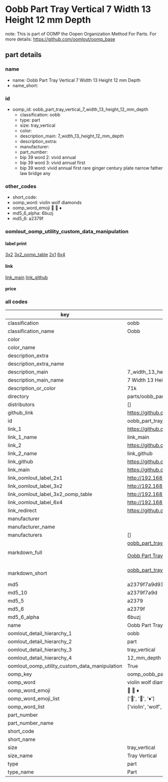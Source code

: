 # Oobb Part Tray Vertical 7 Width 13 Height 12 mm Depth  

note: This is part of OOMP the Oopen Organization Method For Parts. For more details: https://github.com/oomlout/oomp_base

##  part details
  







### name
* name: Oobb Part Tray Vertical 7 Width 13 Height 12 mm Depth
* name_short: 
### id
* oomp_id: oobb_part_tray_vertical_7_width_13_height_12_mm_depth
  * classification: oobb
  * type: part
  * size: tray_vertical
  * color: 
  * description_main: 7_width_13_height_12_mm_depth
  * description_extra: 
  * manufacturer: 
  * part_number: 
  * bip 39 word 2: vivid annual
  * bip 39 word 3: vivid annual first
  * bip 39 word: vivid annual first rare ginger century plate narrow father law bridge any

### other_codes
* short_code: 
* oomp_word: violin wolf diamonds
* oomp_word_emoji :violin: :wolf: :diamonds:
* md5_6_alpha: 6buzj
* md5_6: a2379f






### oomlout_oomp_utility_custom_data_manipulation
#### label print
[3x2](http://192.168.1.245:1112/?label=oomp%206buzj)
[3x2_oomp_table](http://192.168.1.108:1112/?label=oomp%206buzj)
[2x1](http://192.168.1.242:1112/?label=oomp%206buzj)
[6x4](http://192.168.1.55:1112/?label=oomp%206buzj)    

#### link

[link_main](https://github.com/oomlout/oomlout_oomp_version_1_messy/tree/main/parts/oobb_part_tray_vertical_7_width_13_height_12_mm_depth) [link_github](https://github.com/oomlout/oomlout_oomp_version_1_messy/tree/main/parts/oobb_part_tray_vertical_7_width_13_height_12_mm_depth)                             

#### price







### all codes 
| key | value |  
| --- | --- |  
| classification | oobb |  
| classification_name | Oobb |  
| color |  |  
| color_name |  |  
| description_extra |  |  
| description_extra_name |  |  
| description_main | 7_width_13_height_12_mm_depth |  
| description_main_name | 7 Width 13 Height 12 mm Depth |  
| description_or_color | 71k |  
| directory | parts/oobb_part_tray_vertical_7_width_13_height_12_mm_depth |  
| distributors | [] |  
| github_link | https://github.com/oomlout/oomlout_oomp_part_src/tree/main/parts/oobb_part_tray_vertical_7_width_13_height_12_mm_depth |  
| id | oobb_part_tray_vertical_7_width_13_height_12_mm_depth |  
| link_1 | https://github.com/oomlout/oomlout_oomp_version_1_messy/tree/main/parts/oobb_part_tray_vertical_7_width_13_height_12_mm_depth |  
| link_1_name | link_main |  
| link_2 | https://github.com/oomlout/oomlout_oomp_version_1_messy/tree/main/parts/oobb_part_tray_vertical_7_width_13_height_12_mm_depth |  
| link_2_name | link_github |  
| link_github | https://github.com/oomlout/oomlout_oomp_version_1_messy/tree/main/parts/oobb_part_tray_vertical_7_width_13_height_12_mm_depth |  
| link_main | https://github.com/oomlout/oomlout_oomp_version_1_messy/tree/main/parts/oobb_part_tray_vertical_7_width_13_height_12_mm_depth |  
| link_oomlout_label_2x1 | http://192.168.1.242:1112/?label=oomp%206buzj |  
| link_oomlout_label_3x2 | http://192.168.1.245:1112/?label=oomp%206buzj |  
| link_oomlout_label_3x2_oomp_table | http://192.168.1.108:1112/?label=oomp%206buzj |  
| link_oomlout_label_6x4 | http://192.168.1.55:1112/?label=oomp%206buzj |  
| link_redirect | https://github.com/oomlout/oomlout_oomp_version_1_messy/tree/main/parts/oobb_part_tray_vertical_7_width_13_height_12_mm_depth |  
| manufacturer |  |  
| manufacturer_name |  |  
| manufacturers | [] |  
| markdown_full | [oobb_part_tray_vertical_7_width_13_height_12_mm_depth](none)<br>[](none)<br>[Oobb Part Tray Vertical 7 Width 13 Height 12 Mm Depth](none)<br><br> |  
| markdown_short | [oobb_part_tray_vertical_7_width_13_height_12_mm_depth](none)<br><br> |  
| md5 | a2379f7a9d9314c495b10b20aec25fa9 |  
| md5_10 | a2379f7a9d |  
| md5_5 | a2379 |  
| md5_6 | a2379f |  
| md5_6_alpha | 6buzj |  
| name | Oobb Part Tray Vertical 7 Width 13 Height 12 mm Depth |  
| oomlout_detail_hierarchy_1 | oobb |  
| oomlout_detail_hierarchy_2 | part |  
| oomlout_detail_hierarchy_3 | tray_vertical |  
| oomlout_detail_hierarchy_4 | 12_mm_depth |  
| oomlout_oomp_utility_custom_data_manipulation | True |  
| oomp_key | oomp_oobb_part_tray_vertical_7_width_13_height_12_mm_depth |  
| oomp_word | violin wolf diamonds |  
| oomp_word_emoji | :violin: :wolf: :diamonds: |  
| oomp_word_emoji_list | [':violin:', ':wolf:', ':diamonds:'] |  
| oomp_word_list | ['violin', 'wolf', 'diamonds'] |  
| part_number |  |  
| part_number_name |  |  
| short_code |  |  
| short_name |  |  
| size | tray_vertical |  
| size_name | Tray Vertical |  
| type | part |  
| type_name | Part |  
